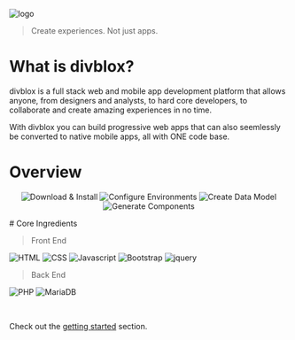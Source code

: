 ![logo](_media/divblox-logo-1.png ':size=200')

> Create experiences. Not just apps.

# What is divblox?
<p>divblox is a full stack web and mobile app development platform that allows anyone, from designers and analysts, to hard core developers, to collaborate and create amazing experiences in no time.</p>
<p>With divblox you can build progressive web apps that can also seemlessly be converted to native mobile apps, all with ONE code base.</p>

# Overview
<div style="text-align:center;">

![Download & Install](_media/dx_download_install.svg ':size=180')
![Configure Environments](_media/dx_configure_environments.svg ':size=180')
![Create Data Model](_media/dx_create_a_data_model.svg ':size=180')
![Generate Components](_media/dx_components_generate.svg ':size=180')

</div>
# Core Ingredients

> Front End

![HTML](_media/html.ico ':size=100') 
![CSS](_media/css.png ':size=85') 
![Javascript](_media/js.jpg ':size=88')
![Bootstrap](_media/bootstrap.png ':size=100')
![jquery](_media/jquery.png ':size=85')

> Back End

![PHP](_media/php.png ':size=100')
![MariaDB](_media/mariadb.png ':size=85')

<br/>

Check out the [getting started](getting-started.md) section.